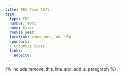 ```yaml
---
title: FRC Team 4971
team:
  type: FRC
  number: 4971
  name: River
  rookie_year:
  location: Vancouver, WA, USA
  sponsors:
  - Columbia River
  links:
    Website:
---
```


{% include remove_this_line_and_add_a_paragraph %}